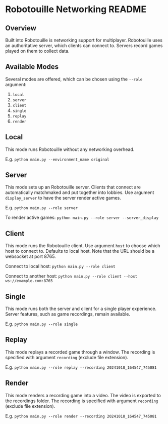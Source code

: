 # Robotouille Networking README

## Overview

Built into Robotouille is networking support for multiplayer. Robotouille uses an authoritative server, which clients can connect to. Servers record games played on them to collect data. 

## Available Modes

Several modes are offered, which can be chosen using the `--role` argument:

1. `local`
2. `server`
3. `client`
4. `single`
5. `replay`
6. `render`

## Local

This mode runs Robotouille without any networking overhead.

E.g.
```python main.py --environment_name original```

## Server

This mode sets up an Robotouille server. Clients that connect are automatically matchmaked and put together into lobbies. Use argument `display_server` to have the server render active games.

E.g.
```python main.py --role server```

To render active games:
```python main.py --role server --server_display```

## Client

This mode runs the Robotouille client. Use argument `host` to choose which host to connect to. Defaults to local host. Note that the URL should be a websocket at port 8765.

Connect to local host:
```python main.py --role client```

Connect to another host:
```python main.py --role client --host ws://example.com:8765```

## Single

This mode runs both the server and client for a single player experience. Server features, such as game recordings, remain available.

E.g.
```python main.py --role single```

## Replay

This mode replays a recorded game through a window. The recording is specified with argument `recording` (exclude file extension).

E.g.
```python main.py --role replay --recording 20241018_164547_745081```

## Render

This mode renders a recording game into a video. The video is exported to the recordings folder. The recording is specified with argument `recording` (exclude file extension).

E.g.
```python main.py --role render --recording 20241018_164547_745081```